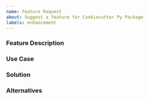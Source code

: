 ```yaml
---
name: Feature Request
about: Suggest a feature for Cookiecutter Py Package
labels: enhancement
---
```


<!--
  ⚠️⚠️ Please do the following before submitting: ⚠️⚠️

  📖 Please read our Code of Conduct.
  🔎 Please search existing issues to avoid creating duplicates.
-->

### Feature Description

<!-- A clear and concise description of the feature you're requesting. -->

### Use Case

<!-- Please provide a use case to help us understand your request in context. -->

### Solution

<!-- Please describe your ideal solution. -->

### Alternatives

<!-- Please describe any alternatives you've considered, even if you've dismissed them. -->
